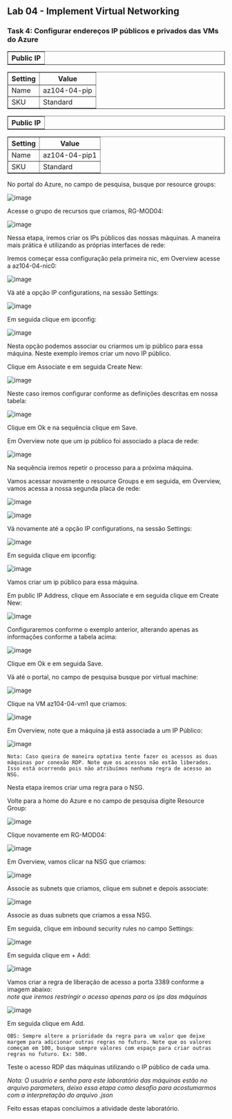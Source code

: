 <h2>Lab 04 - Implement Virtual Networking</h2>
 
<h3>Task 4: Configurar endereços IP públicos e privados das VMs do Azure</h3>

<table border="1">    
  <tr>
    <th colspan="1">Public IP</th> 
</table>

<table border="1">    
  <tr>
    <th colspan="1">Setting</th>  	              
    <th colspan="2">Value</th>
  </tr>
<td>Name</td>
    <td>az104-04-pip</td>
  </tr>
  <tr>
    <td>SKU</td>
    <td>Standard</td>
  </tr>
  </table>
   
<table border="1">    
  <tr>
    <th colspan="1">Public IP</th> 
</table>

<table border="1">    
  <tr>
    <th colspan="1">Setting</th>  	              
    <th colspan="2">Value</th>
  </tr>
<td>Name</td>
    <td>az104-04-pip1</td>
  </tr>
  <tr>
    <td>SKU</td>
    <td>Standard</td>
  </tr>
  <tr>
  </table>


No portal do Azure, no campo de pesquisa, busque por resource groups: 

![image](https://user-images.githubusercontent.com/107069287/191070172-8d0c3dda-b833-4aac-bc15-227251ee7117.png)

Acesse o grupo de recursos que criamos, RG-MOD04:

![image](https://user-images.githubusercontent.com/107069287/191070572-37bd8860-5b02-496a-b64f-27d6dd9772cf.png)

Nessa etapa, iremos criar os IPs públicos das nossas máquinas. 
A maneira mais prática é utilizando as próprias interfaces de rede: 

Iremos começar essa configuração pela primeira nic, em Overview acesse a az104-04-nic0:

![image](https://user-images.githubusercontent.com/107069287/191071144-228e9b81-d5c5-42ae-85f4-01edb2e7edbe.png)

Vá até a opção IP configurations, na sessão Settings: 

![image](https://user-images.githubusercontent.com/107069287/191071985-1964ebdb-c56f-4ef4-9357-4cdad1b8c71a.png)

Em seguida clique em ipconfig: 

![image](https://user-images.githubusercontent.com/107069287/191072297-e81d9f54-13fc-466e-b73e-ba7b40d21366.png)

Nesta opção podemos associar ou criarmos um ip público para essa máquina. 
Neste exemplo iremos criar um novo IP público. 

Clique em Associate e em seguida Create New: 

![image](https://user-images.githubusercontent.com/107069287/191072680-c74dfb67-d38f-4f78-a804-01a3d1e6c31b.png)

Neste caso iremos configurar conforme as definições descritas em nossa tabela: 

![image](https://user-images.githubusercontent.com/107069287/191072915-6f7506cd-4584-4f2e-ab01-ab043301ff0f.png)

Clique em Ok e na sequência clique em Save. 

Em Overview note que um ip público foi associado a placa de rede: 

![image](https://user-images.githubusercontent.com/107069287/191086453-b0a7f836-cbfc-48c7-a112-8d6352b61a5b.png)

Na sequência iremos repetir o processo para a próxima máquina. 

Vamos acessar novamente o resource Groups e em seguida, em Overview, vamos acessa a nossa segunda placa de rede: 

![image](https://user-images.githubusercontent.com/107069287/191086834-ea2b96c2-dfd8-4f17-be43-c03a44af1940.png)

![image](https://user-images.githubusercontent.com/107069287/191086898-89fd047c-8cba-4758-af52-cd597b19ada5.png)

Vá novamente até a opção IP configurations, na sessão Settings: 

![image](https://user-images.githubusercontent.com/107069287/191087277-62481bfd-547d-405f-bfeb-b9f9bdeda9bc.png)

Em seguida clique em ipconfig: 

![image](https://user-images.githubusercontent.com/107069287/191087569-e9633182-6d71-42c2-a20a-fb4493586107.png)

Vamos criar um ip público para essa máquina. 

Em public IP Address, clique em Associate e em seguida clique em Create New: 

![image](https://user-images.githubusercontent.com/107069287/191088466-d00844cf-c5ff-4181-8020-7bf33b5c9970.png)

Configuraremos conforme o exemplo anterior, alterando apenas as informações conforme a tabela acima: 

![image](https://user-images.githubusercontent.com/107069287/191088924-0e914ae1-9fa1-49ac-b595-023718ce4274.png)

Clique em Ok e em seguida Save. 

Vá até o portal, no campo de pesquisa busque por virtual machine:

![image](https://user-images.githubusercontent.com/107069287/191089979-8d1c1036-0e67-4027-82af-aa02476c7324.png)

Clique na VM az104-04-vm1 que criamos: 

![image](https://user-images.githubusercontent.com/107069287/191090135-9cc4aeb4-34a5-4717-a67b-e894095106ce.png)

Em Overview, note que a máquina já está associada a um IP Público: 

![image](https://user-images.githubusercontent.com/107069287/191090284-d6cd31bb-8895-4a4d-8e49-9ce8cbd2d64b.png)

```
Nota: Caso queira de maneira optativa tente fazer os acessos as duas máquinas por conexão RDP. Note que os acessos não estão liberados. Isso está ocorrendo pois não atribuímos nenhuma regra de acesso ao NSG.
```

Nesta etapa iremos criar uma regra para o NSG. 

Volte para a home do Azure e no campo de pesquisa digite Resource Group: 

![image](https://user-images.githubusercontent.com/107069287/191093707-1e0fc00d-4c1a-4e0f-936e-a15a7c033871.png)

Clique novamente em RG-MOD04:

![image](https://user-images.githubusercontent.com/107069287/191093863-a34963b6-940a-4e35-a9d3-3158f4745b82.png)

Em Overview, vamos clicar na NSG que criamos: 

![image](https://user-images.githubusercontent.com/107069287/191094030-f7b3804d-7589-474c-b3ab-0b6dac0ecc75.png)

Associe as subnets que criamos, clique em subnet e depois associate: 

![image](https://user-images.githubusercontent.com/107069287/191094944-600b87b3-f8ec-42db-a327-4d481478f0e0.png)

Associe as duas subnets que criamos a essa NSG. 

Em seguida, clique em inbound security rules no campo Settings: 

![image](https://user-images.githubusercontent.com/107069287/191094199-66f17c07-b33f-427a-804a-04d45fa39053.png)

Em seguida clique em + Add: 

![image](https://user-images.githubusercontent.com/107069287/191094314-eaaf01f8-3987-4c3f-bed6-ac32f5ed1df4.png)

Vamos criar a regra de liberação de acesso a porta 3389 conforme a imagem abaixo: <br>
*note que iremos restringir o acesso apenas para os ips das máquinas*

![image](https://user-images.githubusercontent.com/107069287/191096421-f576c608-5e7b-42e2-b38d-c899e41623f8.png)

Em seguida clique em Add. 

``
OBS: Sempre altere a prioridade da regra para um valor que deixe margem para adicionar outras regras no futuro. Note que os valores começam em 100, busque sempre valores com espaço para criar outras regras no futuro. Ex: 500. 
``

Teste o acesso RDP das máquinas utilizando o IP público de cada uma. 

*Nota: O usuário e senha para este laboratório das máquinas estão no arquivo parameters, deixo essa etapa como desafio para acostumarmos com a interpretação do arquivo .json* 

Feito essas etapas concluímos a atividade deste laboratório. 


